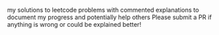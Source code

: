 my solutions to leetcode problems with commented explanations to document my progress and potentially help others
Please submit a PR if anything is wrong or could be explained better!
